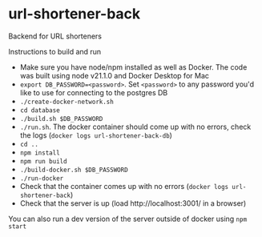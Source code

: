 # url-shortener-back
Backend for URL shorteners

Instructions to build and run

* Make sure you have node/npm installed as well as Docker. The code was built using node v21.1.0 and Docker Desktop for Mac
* `export DB_PASSWORD=<password>`. Set `<password>` to any password you'd like to use for connecting to the postgres DB
* `./create-docker-network.sh`
* `cd database`
* `./build.sh $DB_PASSWORD`
* `./run.sh`. The docker container should come up with no errors, check the logs (`docker logs url-shortener-back-db`)
* `cd ..`
* `npm install`
* `npm run build`
* `./build-docker.sh $DB_PASSWORD`
* `./run-docker`
* Check that the container comes up with no errors (`docker logs url-shortener-back`)
* Check that the server is up (load http://localhost:3001/ in a browser)

You can also run a dev version of the server outside of docker using `npm start`

